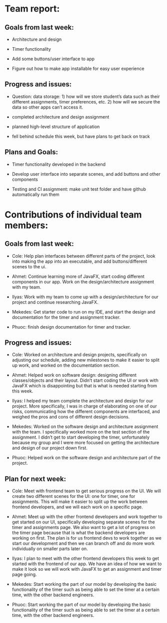 
# Team report:

## Goals from last week:
* Architecture and design

* Timer functionality

* Add some buttons/user interface to app

* Figure out how to make app installable for easy user experience


## Progress and issues:
* Question: data storage: 1) how will we store student’s data such as their different assignments, timer preferences, etc. 2) how will we secure the data so other apps can’t access it.

* completed architecture and design assignment

* planned high-level structure of application

* fell behind schedule this week, but have plans to get back on track


## Plans and Goals:
* Timer functionality developed in the backend

* Develop user interface into separate scenes, and add buttons and other components

* Testing and CI assignment: make unit test folder and have github automatically run them






# Contributions of individual team members:

## Goals from last week:
* Cole: Help plan interfaces between different parts of the project, look into making the app into an executable, and add buttons/different scenes to the ui.

* Ahmet: Continue learning more of JavaFX, start coding different components in our app. Work on the design/architecture assignment with my team.

* Ilyas: Work with my team to come up with a design/architecture for our project and continue researching JavaFX.

* Mekedes: Get starter code to run on my IDE, and start the design and documentation    for the timer and assignment tracker.

* Phuoc: finish design documentation for timer and tracker.


## Progress and issues:

* Cole: Worked on architecture and design projects, specifically on adjusting our schedule, adding new milestones to make it easier to split up work, and worked on the documentation section.

* Ahmet: Helped work on software design: designing different classes/objects and their layout. Didn’t start coding the UI or work with JavaFX which is disappointing but that is what is needed starting from this week.

* Ilyas: I helped my team complete the architecture and design for our project. More specifically, I was in charge of elaborating on one of our risks, communicating how the different components are interfaced, and weighed the pros and cons of different design decisions.

* Mekedes: Worked on the software design and architecture assignment with the team. I specifically worked more on the test section of the assignment. I didn’t get to start developing the timer, unfortunately because my group and I were more focused on getting the architecture and design of our project down first.

* Phuoc: Helped work on the software design and architecture part of the project.

## Plan for next week:

* Cole: Meet with frontend team to get serious progress on the UI. We will create two different scenes for the UI: one for timer, one for assignments. This will make it easier to split up the work between frontend developers, and we will each work on a specific page.

* Ahmet: Meet up with the other frontend developers and work together to get started on our UI, specifically developing separate scenes for the timer and assignments page. We also want to get a lot of progress on the timer page because that is what the backend developers are working on first. The plan is for us frontend devs to work together as we start our development and then we can branch off and do more work individually on smaller parts later on.

* Ilyas: I plan to meet with the other frontend developers this week to get started with the frontend of our app. We have an idea of how we want to make it look so we will work with JavaFX to get an assignment and timer page going.

* Mekedes: Start working the part of our model by developing the basic functionality of the timer such as being able to set the timer at a certain time, with the other backend engineers.

* Phuoc: Start working the part of our model by developing the basic functionality of the timer such as being able to set the timer at a certain time, with the other backend engineers. 







